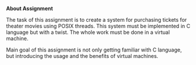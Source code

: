**About Assignment**

The task of this assignment is to create a system for purchasing tickets for theater movies using POSIX threads. This system must be implemented in C language but with a twist.
The whole work must be done in a virtual machine.

Main goal of this assignment is not only getting familiar with C language, but introducing the usage and the benefits of virtual machines.
